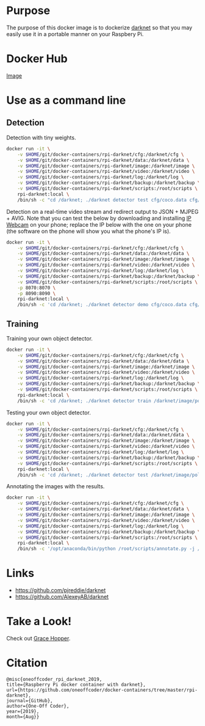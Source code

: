 # Purpose

The purpose of this docker image is to dockerize [darknet](https://pjreddie.com/darknet/) so that you may easily use it in a portable manner on your Raspbery Pi.

# Docker Hub

[Image](https://hub.docker.com/r/oneoffcoder/rpi-darknet)

# Use as a command line

## Detection

Detection with tiny weights.

```bash
docker run -it \
    -v $HOME/git/docker-containers/rpi-darknet/cfg:/darknet/cfg \
    -v $HOME/git/docker-containers/rpi-darknet/data:/darknet/data \
    -v $HOME/git/docker-containers/rpi-darknet/image:/darknet/image \
    -v $HOME/git/docker-containers/rpi-darknet/video:/darknet/video \
    -v $HOME/git/docker-containers/rpi-darknet/log:/darknet/log \
    -v $HOME/git/docker-containers/rpi-darknet/backup:/darknet/backup \
    -v $HOME/git/docker-containers/rpi-darknet/scripts:/root/scripts \
    rpi-darknet:local \
    /bin/sh -c "cd /darknet; ./darknet detector test cfg/coco.data cfg/yolov3-tiny.cfg weight/yolov3-tiny.weights data/dog.jpg -dont_show > image/dog.log"
```
Detection on a real-time video stream and redirect output to JSON + MJPEG + AVIG. Note that you can test the below by downloading and installing [IP Webcam](https://play.google.com/store/apps/details?id=com.pas.webcam) on your phone; replace the IP below with the one on your phone (the software on the phone will show you what the phone's IP is).

```bash
docker run -it \
    -v $HOME/git/docker-containers/rpi-darknet/cfg:/darknet/cfg \
    -v $HOME/git/docker-containers/rpi-darknet/data:/darknet/data \
    -v $HOME/git/docker-containers/rpi-darknet/image:/darknet/image \
    -v $HOME/git/docker-containers/rpi-darknet/video:/darknet/video \
    -v $HOME/git/docker-containers/rpi-darknet/log:/darknet/log \
    -v $HOME/git/docker-containers/rpi-darknet/backup:/darknet/backup \
    -v $HOME/git/docker-containers/rpi-darknet/scripts:/root/scripts \
    -p 8070:8070 \
    -p 8090:8090 \
    rpi-darknet:local \
    /bin/sh -c 'cd /darknet; ./darknet detector demo cfg/coco.data cfg/yolov3.cfg weight/yolov3.weights http://192.168.0.210:8080/video?dummy=param.mjpg -json_port 8070 -mjpeg_port 8090 -ext_output -dont_show -out_filename video/dummy.avi'
```

## Training
Training your own object detector.

```bash
docker run -it \
    -v $HOME/git/docker-containers/rpi-darknet/cfg:/darknet/cfg \
    -v $HOME/git/docker-containers/rpi-darknet/data:/darknet/data \
    -v $HOME/git/docker-containers/rpi-darknet/image:/darknet/image \
    -v $HOME/git/docker-containers/rpi-darknet/video:/darknet/video \
    -v $HOME/git/docker-containers/rpi-darknet/log:/darknet/log \
    -v $HOME/git/docker-containers/rpi-darknet/backup:/darknet/backup \
    -v $HOME/git/docker-containers/rpi-darknet/scripts:/root/scripts \
    rpi-darknet:local \
    /bin/sh -c 'cd /darknet; ./darknet detector train /darknet/image/polygons/iaia-polygons.data /darknet/image/polygons/tiny-yolo-iaia-polygons.cfg -dont_show'
```

Testing your own object detector.

```bash
docker run -it \
    -v $HOME/git/docker-containers/rpi-darknet/cfg:/darknet/cfg \
    -v $HOME/git/docker-containers/rpi-darknet/data:/darknet/data \
    -v $HOME/git/docker-containers/rpi-darknet/image:/darknet/image \
    -v $HOME/git/docker-containers/rpi-darknet/video:/darknet/video \
    -v $HOME/git/docker-containers/rpi-darknet/log:/darknet/log \
    -v $HOME/git/docker-containers/rpi-darknet/backup:/darknet/backup \
    -v $HOME/git/docker-containers/rpi-darknet/scripts:/root/scripts \
    rpi-darknet:local \
    /bin/sh -c 'cd /darknet; ./darknet detector test /darknet/image/polygons/iaia-polygons.data /darknet/image/polygons/tiny-yolo-iaia-polygons.cfg /darknet/backup/tiny-yolo-iaia-polygons_last.weights -ext_output -dont_show -out /darknet/log/result.json < /darknet/image/polygons/iaia-polygons_valid.txt'
```

Annotating the images with the results.

```bash
docker run -it \
    -v $HOME/git/docker-containers/rpi-darknet/cfg:/darknet/cfg \
    -v $HOME/git/docker-containers/rpi-darknet/data:/darknet/data \
    -v $HOME/git/docker-containers/rpi-darknet/image:/darknet/image \
    -v $HOME/git/docker-containers/rpi-darknet/video:/darknet/video \
    -v $HOME/git/docker-containers/rpi-darknet/log:/darknet/log \
    -v $HOME/git/docker-containers/rpi-darknet/backup:/darknet/backup \
    -v $HOME/git/docker-containers/rpi-darknet/scripts:/root/scripts \
    rpi-darknet:local \
    /bin/sh -c '/opt/anaconda/bin/python /root/scripts/annotate.py -j /darknet/log/result.json  -d /darknet/image/polygons/annotations'
```

# Links

* https://github.com/pjreddie/darknet
* https://github.com/AlexeyAB/darknet

# Take a Look!

Check out [Grace Hopper](https://en.wikipedia.org/wiki/Grace_Hopper).

# Citation

```
@misc{oneoffcoder_rpi_darknet_2019, 
title={Raspberry Pi docker container with darknet}, 
url={https://github.com/oneoffcoder/docker-containers/tree/master/rpi-darknet}, 
journal={GitHub},
author={One-Off Coder}, 
year={2019}, 
month={Aug}}
```
